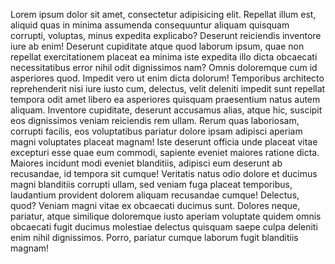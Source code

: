 Lorem ipsum dolor sit amet, consectetur adipisicing elit. Repellat illum est, aliquid quas in minima assumenda consequuntur aliquam quisquam corrupti, voluptas, minus expedita explicabo? Deserunt reiciendis inventore iure ab enim!
Deserunt cupiditate atque quod laborum ipsum, quae non repellat exercitationem placeat ea minima iste expedita illo dicta obcaecati necessitatibus error nihil odit dignissimos nam? Omnis doloremque cum id asperiores quod.
Impedit vero ut enim dicta dolorum! Temporibus architecto reprehenderit nisi iure iusto cum, delectus, velit deleniti impedit sunt repellat tempora odit amet libero ea asperiores quisquam praesentium natus autem aliquam.
Inventore cupiditate, deserunt accusamus alias, atque hic, suscipit eos dignissimos veniam reiciendis rem ullam. Rerum quas laboriosam, corrupti facilis, eos voluptatibus pariatur dolore ipsam adipisci aperiam magni voluptates placeat magnam!
Iste deserunt officia unde placeat vitae excepturi esse quae eum commodi, sapiente eveniet maiores ratione dicta. Maiores incidunt modi eveniet blanditiis, adipisci eum deserunt ab recusandae, id tempora sit cumque!
Veritatis natus odio dolore et ducimus magni blanditiis corrupti ullam, sed veniam fuga placeat temporibus, laudantium provident dolorem aliquam recusandae cumque! Delectus, quod? Veniam magni vitae ex obcaecati ducimus sunt.
Dolores neque, pariatur, atque similique doloremque iusto aperiam voluptate quidem omnis obcaecati fugit ducimus molestiae delectus quisquam saepe culpa deleniti enim nihil dignissimos. Porro, pariatur cumque laborum fugit blanditiis magnam!